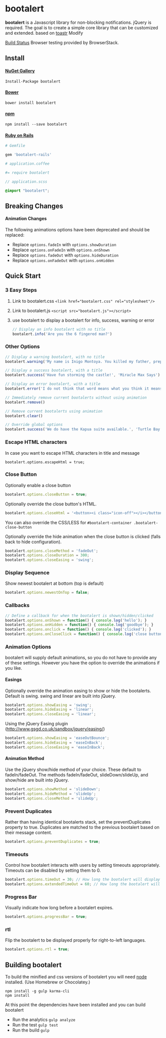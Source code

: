 # bootalert 
**bootalert** is a Javascript library for non-blocking notifications. jQuery is required. The goal is to create a simple core library that can be customized and extended.
based on [toastr](https://github.com/CodeSeven/toastr) Modify

[Build Status](https://github.com/waveng/bootalert)
Browser testing provided by BrowserStack.

## Install

#### [NuGet Gallery](http://nuget.org/packages/bootalert)
```
Install-Package bootalert
```

#### [Bower](http://bower.io/search/?q=bootalert)
```
bower install bootalert
```

#### [npm](https://www.npmjs.com/package/bootalert)
```
npm install --save bootalert
```

#### [Ruby on Rails](https://github.com/tylergannon/bootalert-rails)
```ruby
# Gemfile

gem 'bootalert-rails'
```

```coffee
# application.coffee

#= require bootalert
```

```scss
// application.scss

@import "bootalert";
```

## Breaking Changes

#### Animation Changes
The following animations options have been deprecated and should be replaced:

 - Replace `options.fadeIn` with `options.showDuration`
 - Replace `options.onFadeIn` with `options.onShown`
 - Replace `options.fadeOut` with `options.hideDuration`
 - Replace `options.onFadeOut` with `options.onHidden`

## Quick Start

### 3 Easy Steps

1. Link to bootalert.css `<link href="bootalert.css" rel="stylesheet"/>`

2. Link to bootalert.js `<script src="bootalert.js"></script>`

3. use bootalert to display a bootalert for info, success, warning or error
	```js
	// Display an info bootalert with no title
	bootalert.info('Are you the 6 fingered man?')
	```

### Other Options
```js
// Display a warning bootalert, with no title
bootalert.warning('My name is Inigo Montoya. You killed my father, prepare to die!')

// Display a success bootalert, with a title
bootalert.success('Have fun storming the castle!', 'Miracle Max Says')

// Display an error bootalert, with a title
bootalert.error('I do not think that word means what you think it means.', 'Inconceivable!')

// Immediately remove current bootalerts without using animation
bootalert.remove()

// Remove current bootalerts using animation
bootalert.clear()

// Override global options
bootalert.success('We do have the Kapua suite available.', 'Turtle Bay Resort', {timeOut: 5000})
```

### Escape HTML characters
In case you want to escape HTML characters in title and message

	bootalert.options.escapeHtml = true;

### Close Button
Optionally enable a close button
```js
bootalert.options.closeButton = true;
````

Optionally override the close button's HTML.

```js
bootalert.options.closeHtml = '<button><i class="icon-off"></i></button>';
```

You can also override the CSS/LESS for `#bootalert-container .bootalert-close-button`

Optionally override the hide animation when the close button is clicked (falls back to hide configuration).
```js
bootalert.options.closeMethod = 'fadeOut';
bootalert.options.closeDuration = 300;
bootalert.options.closeEasing = 'swing';
```

### Display Sequence
Show newest bootalert at bottom (top is default)
```js
bootalert.options.newestOnTop = false;
```

### Callbacks
```js
// Define a callback for when the bootalert is shown/hidden/clicked
bootalert.options.onShown = function() { console.log('hello'); }
bootalert.options.onHidden = function() { console.log('goodbye'); }
bootalert.options.onclick = function() { console.log('clicked'); }
bootalert.options.onCloseClick = function() { console.log('close button clicked'); }
```

### Animation Options
bootalert will supply default animations, so you do not have to provide any of these settings. However you have the option to override the animations if you like.

#### Easings
Optionally override the animation easing to show or hide the bootalerts. Default is swing. swing and linear are built into jQuery.
```js
bootalert.options.showEasing = 'swing';
bootalert.options.hideEasing = 'linear';
bootalert.options.closeEasing = 'linear';
```

Using the jQuery Easing plugin (http://www.gsgd.co.uk/sandbox/jquery/easing/)
```js
bootalert.options.showEasing = 'easeOutBounce';
bootalert.options.hideEasing = 'easeInBack';
bootalert.options.closeEasing = 'easeInBack';
```

#### Animation Method
Use the jQuery show/hide method of your choice. These default to fadeIn/fadeOut. The methods fadeIn/fadeOut, slideDown/slideUp, and show/hide are built into jQuery.
```js
bootalert.options.showMethod = 'slideDown';
bootalert.options.hideMethod = 'slideUp';
bootalert.options.closeMethod = 'slideUp';
```

### Prevent Duplicates
Rather than having identical bootalerts stack, set the preventDuplicates property to true. Duplicates are matched to the previous bootalert based on their message content.
```js
bootalert.options.preventDuplicates = true;
```

### Timeouts
Control how bootalert interacts with users by setting timeouts appropriately. Timeouts can be disabled by setting them to 0.
```js
bootalert.options.timeOut = 30; // How long the bootalert will display without user interaction
bootalert.options.extendedTimeOut = 60; // How long the bootalert will display after a user hovers over it
```


### Progress Bar
Visually indicate how long before a bootalert expires.
```js
bootalert.options.progressBar = true;
```

### rtl
Flip the bootalert to be displayed properly for right-to-left languages.
```js
bootalert.options.rtl = true;
```

## Building bootalert

To build the minified and css versions of bootalert you will need [node](http://nodejs.org) installed. (Use Homebrew or Chocolatey.)

```
npm install -g gulp karma-cli
npm install
```

At this point the dependencies have been installed and you can build bootalert

- Run the analytics `gulp analyze`
- Run the test `gulp test`
- Run the build `gulp`

